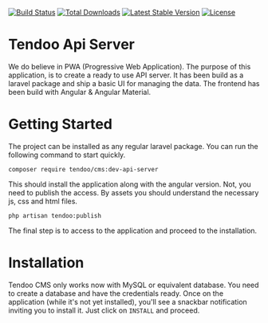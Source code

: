[![Build Status](https://travis-ci.org/Tendoo/cms.svg?branch=master)](https://travis-ci.org/Tendoo/cms)
<a href="https://packagist.org/packages/tendoo/cms"><img src="https://poser.pugx.org/tendoo/cms/d/total.svg" alt="Total Downloads"></a>
<a href="https://packagist.org/packages/tendoo/cms"><img src="https://poser.pugx.org/tendoo/cms/v/stable.svg" alt="Latest Stable Version"></a>
<a href="https://packagist.org/packages/tendoo/cms"><img src="https://poser.pugx.org/tendoo/cms/license.svg" alt="License"></a>

# Tendoo Api Server
We do believe in PWA (Progressive Web Application). The purpose of this application, is to create a ready to use API server. It has been build as a laravel package and ship a basic UI for managing the data. The frontend has been build with Angular & Angular Material.

# Getting Started
The project can be installed as any regular laravel package. You can run the following command to start quickly.

`composer require tendoo/cms:dev-api-server`

This should install the application along with the angular version. Not, you need to publish the access. By assets you should understand the necessary js, css and html files.

`php artisan tendoo:publish`

The final step is to access to the application and proceed to the installation. 

# Installation
Tendoo CMS only works now with MySQL or equivalent database. You need to create a database and have the credentials ready. Once on the application (while it's not yet installed), you'll see a snackbar notification inviting you to install it. Just click on `INSTALL` and proceed.

